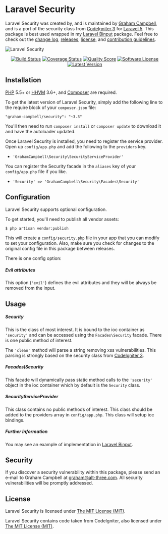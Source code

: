 Laravel Security
================

Laravel Security was created by, and is maintained by [Graham Campbell](https://github.com/GrahamCampbell), and is a port of the security class from [CodeIgniter 3](http://ellislab.com/codeigniter) for [Laravel 5](http://laravel.com). This package is best used wrapped in my [Laravel Binput](https://github.com/GrahamCampbell/Laravel-Binput) package. Feel free to check out the [change log](CHANGELOG.md), [releases](https://github.com/GrahamCampbell/Laravel-Security/releases), [license](LICENSE), and [contribution guidelines](CONTRIBUTING.md).

![Laravel Security](https://cloud.githubusercontent.com/assets/2829600/4432293/c1126c70-468c-11e4-8552-d0076442bd63.PNG)

<p align="center">
<a href="https://travis-ci.org/GrahamCampbell/Laravel-Security"><img src="https://img.shields.io/travis/GrahamCampbell/Laravel-Security/master.svg?style=flat-square" alt="Build Status"></img></a>
<a href="https://scrutinizer-ci.com/g/GrahamCampbell/Laravel-Security/code-structure"><img src="https://img.shields.io/scrutinizer/coverage/g/GrahamCampbell/Laravel-Security.svg?style=flat-square" alt="Coverage Status"></img></a>
<a href="https://scrutinizer-ci.com/g/GrahamCampbell/Laravel-Security"><img src="https://img.shields.io/scrutinizer/g/GrahamCampbell/Laravel-Security.svg?style=flat-square" alt="Quality Score"></img></a>
<a href="LICENSE"><img src="https://img.shields.io/badge/license-MIT-brightgreen.svg?style=flat-square" alt="Software License"></img></a>
<a href="https://github.com/GrahamCampbell/Laravel-Security/releases"><img src="https://img.shields.io/github/release/GrahamCampbell/Laravel-Security.svg?style=flat-square" alt="Latest Version"></img></a>
</p>


## Installation

[PHP](https://php.net) 5.5+ or [HHVM](http://hhvm.com) 3.6+, and [Composer](https://getcomposer.org) are required.

To get the latest version of Laravel Security, simply add the following line to the require block of your `composer.json` file:

```
"graham-campbell/security": "~3.3"
```

You'll then need to run `composer install` or `composer update` to download it and have the autoloader updated.

Once Laravel Security is installed, you need to register the service provider. Open up `config/app.php` and add the following to the `providers` key.

* `'GrahamCampbell\Security\SecurityServiceProvider'`

You can register the Security facade in the `aliases` key of your `config/app.php` file if you like.

* `'Security' => 'GrahamCampbell\Security\Facades\Security'`


## Configuration

Laravel Security supports optional configuration.

To get started, you'll need to publish all vendor assets:

```bash
$ php artisan vendor:publish
```

This will create a `config/security.php` file in your app that you can modify to set your configuration. Also, make sure you check for changes to the original config file in this package between releases.

There is one config option:

##### Evil attributes

This option (`'evil'`) defines the evil attributes and they will be always be removed from the input.


## Usage

##### Security

This is the class of most interest. It is bound to the ioc container as `'security'` and can be accessed using the `Facades\Security` facade. There is one public method of interest.

The `'clean'` method will parse a string removing xss vulnerabilities. This parsing is strongly based on the security class from [CodeIgniter 3](http://www.codeigniter.com/).

##### Facades\Security

This facade will dynamically pass static method calls to the `'security'` object in the ioc container which by default is the `Security` class.

##### SecurityServiceProvider

This class contains no public methods of interest. This class should be added to the providers array in `config/app.php`. This class will setup ioc bindings.

##### Further Information

You may see an example of implementation in [Laravel Binput](https://github.com/GrahamCampbell/Laravel-Binput).


## Security

If you discover a security vulnerability within this package, please send an e-mail to Graham Campbell at graham@alt-three.com. All security vulnerabilities will be promptly addressed.


## License

Laravel Security is licensed under [The MIT License (MIT)](LICENSE).

Laravel Security contains code taken from CodeIgniter, also licensed under [The MIT License (MIT)](CODEIGNITER).
